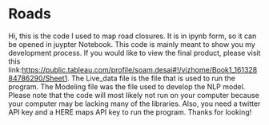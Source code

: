 # Roads
 Hi, this is the code I used to map road closures. It is in ipynb form, so it can be opened in juypter Notebook. This code is mainly meant to show you my development process. If you would like to view the final product, please visit this link:https://public.tableau.com/profile/soam.desai#!/vizhome/Book1_16132884786290/Sheet1. The Live_data file is the file that is used to run the program. The Modeling file was the file used to develop the NLP model. Please note that the code will most likely not run on your computer because your computer may be lacking many of the libraries. Also, you need a twitter API key and a HERE maps API key to run the program. Thanks for looking!
